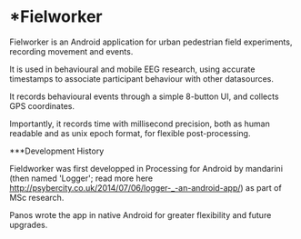 *Fielworker
======

Fielworker is an Android application for urban pedestrian field experiments, recording movement and events.

It is used in behavioural and mobile EEG research, using accurate timestamps to associate participant behaviour with other datasources.

It records behavioural events through a simple 8-button UI, and collects GPS coordinates.

Importantly, it records time with millisecond precision, both as human readable and as unix epoch format, for flexible post-processing.

***Development History

Fieldworker was first developped in Processing for Android by mandarini (then named 'Logger'; read more here http://psybercity.co.uk/2014/07/06/logger-_-an-android-app/) as part of MSc research.

Panos wrote the app in native Android for greater flexibility and future upgrades.
